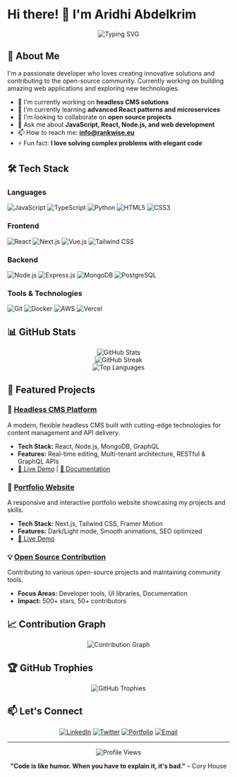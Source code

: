 # Hi there! 👋 I'm Aridhi Abdelkrim

<div align="center">
  <img src="https://readme-typing-svg.herokuapp.com?font=Fira+Code&pause=1000&color=2196F3&center=true&vCenter=true&width=435&lines=Full+Stack+Developer;Open+Source+Enthusiast;Always+Learning+New+Things" alt="Typing SVG" />
</div>

## 🚀 About Me

I'm a passionate developer who loves creating innovative solutions and contributing to the open-source community. Currently working on building amazing web applications and exploring new technologies.

- 🔭 I'm currently working on **headless CMS solutions**
- 🌱 I'm currently learning **advanced React patterns and microservices**
- 👯 I'm looking to collaborate on **open source projects**
- 💬 Ask me about **JavaScript, React, Node.js, and web development**
- 📫 How to reach me: **info@rankwise.eu**
- ⚡ Fun fact: **I love solving complex problems with elegant code**

## 🛠️ Tech Stack

### Languages
![JavaScript](https://img.shields.io/badge/-JavaScript-F7DF1E?style=flat-square&logo=javascript&logoColor=black)
![TypeScript](https://img.shields.io/badge/-TypeScript-3178C6?style=flat-square&logo=typescript&logoColor=white)
![Python](https://img.shields.io/badge/-Python-3776AB?style=flat-square&logo=python&logoColor=white)
![HTML5](https://img.shields.io/badge/-HTML5-E34F26?style=flat-square&logo=html5&logoColor=white)
![CSS3](https://img.shields.io/badge/-CSS3-1572B6?style=flat-square&logo=css3&logoColor=white)

### Frontend
![React](https://img.shields.io/badge/-React-61DAFB?style=flat-square&logo=react&logoColor=black)
![Next.js](https://img.shields.io/badge/-Next.js-000000?style=flat-square&logo=next.js&logoColor=white)
![Vue.js](https://img.shields.io/badge/-Vue.js-4FC08D?style=flat-square&logo=vue.js&logoColor=white)
![Tailwind CSS](https://img.shields.io/badge/-Tailwind_CSS-38B2AC?style=flat-square&logo=tailwind-css&logoColor=white)

### Backend
![Node.js](https://img.shields.io/badge/-Node.js-339933?style=flat-square&logo=node.js&logoColor=white)
![Express.js](https://img.shields.io/badge/-Express.js-000000?style=flat-square&logo=express&logoColor=white)
![MongoDB](https://img.shields.io/badge/-MongoDB-47A248?style=flat-square&logo=mongodb&logoColor=white)
![PostgreSQL](https://img.shields.io/badge/-PostgreSQL-336791?style=flat-square&logo=postgresql&logoColor=white)

### Tools & Technologies
![Git](https://img.shields.io/badge/-Git-F05032?style=flat-square&logo=git&logoColor=white)
![Docker](https://img.shields.io/badge/-Docker-2496ED?style=flat-square&logo=docker&logoColor=white)
![AWS](https://img.shields.io/badge/-AWS-232F3E?style=flat-square&logo=amazon-aws&logoColor=white)
![Vercel](https://img.shields.io/badge/-Vercel-000000?style=flat-square&logo=vercel&logoColor=white)

## 📊 GitHub Stats

<div align="center">
  <img src="https://github-readme-stats.vercel.app/api?username=rankwisy&show_icons=true&theme=radical&hide_border=true&count_private=true" alt="GitHub Stats" />
</div>

<div align="center">
  <img src="https://github-readme-streak-stats.herokuapp.com/?user=rankwisy&theme=radical&hide_border=true" alt="GitHub Streak" />
</div>

<div align="center">
  <img src="https://github-readme-stats.vercel.app/api/top-langs/?username=rankwisy&layout=compact&theme=radical&hide_border=true" alt="Top Languages" />
</div>

## 🎯 Featured Projects

### 🌟 [Headless CMS Platform](https://github.com/rankwisy/headless-cms)
A modern, flexible headless CMS built with cutting-edge technologies for content management and API delivery.
- **Tech Stack:** React, Node.js, MongoDB, GraphQL
- **Features:** Real-time editing, Multi-tenant architecture, RESTful & GraphQL APIs
- [🔗 Live Demo](https://your-demo-link.com) | [📖 Documentation](https://your-docs-link.com)

### 🚀 [Portfolio Website](https://github.com/rankwisy/portfolio)
A responsive and interactive portfolio website showcasing my projects and skills.
- **Tech Stack:** Next.js, Tailwind CSS, Framer Motion
- **Features:** Dark/Light mode, Smooth animations, SEO optimized
- [🔗 Live Demo](https://rankwisy.github.io)

### 💡 [Open Source Contribution](https://github.com/rankwisy/awesome-project)
Contributing to various open-source projects and maintaining community tools.
- **Focus Areas:** Developer tools, UI libraries, Documentation
- **Impact:** 500+ stars, 50+ contributors

## 📈 Contribution Graph

<div align="center">
  <img src="https://github-readme-activity-graph.vercel.app/graph?username=rankwisy&theme=react-dark&hide_border=true&area=true" alt="Contribution Graph" />
</div>

## 🏆 GitHub Trophies

<div align="center">
  <img src="https://github-profile-trophy.vercel.app/?username=rankwisy&theme=radical&no-frame=true&no-bg=false&margin-w=4" alt="GitHub Trophies" />
</div>

## 📫 Let's Connect

<div align="center">
  
[![LinkedIn](https://img.shields.io/badge/-LinkedIn-0077B5?style=for-the-badge&logo=linkedin&logoColor=white)](https://linkedin.com/in/your-profile)
[![Twitter](https://img.shields.io/badge/-Twitter-1DA1F2?style=for-the-badge&logo=twitter&logoColor=white)](https://twitter.com/your-handle)
[![Portfolio](https://img.shields.io/badge/-Portfolio-FF5722?style=for-the-badge&logo=google-chrome&logoColor=white)](https://rankwisy.github.io)
[![Email](https://img.shields.io/badge/-Email-D14836?style=for-the-badge&logo=gmail&logoColor=white)](mailto:info@rankwise.eu)

</div>

---

<div align="center">
  <img src="https://komarev.com/ghpvc/?username=rankwisy&color=blueviolet&style=flat-square&label=Profile+Views" alt="Profile Views" />
</div>

<div align="center">
  
**"Code is like humor. When you have to explain it, it's bad."** – Cory House

</div>